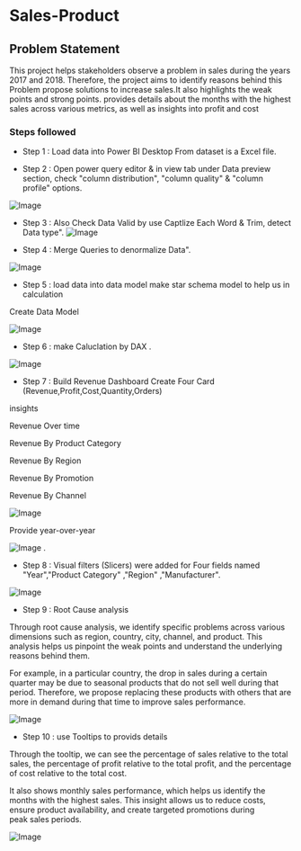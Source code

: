 
# Sales-Product



## Problem Statement

This project helps stakeholders observe a problem in sales during the years 2017 and 2018.
Therefore, the project aims to identify reasons behind this Problem propose solutions to increase sales.It also highlights the weak points and strong points. provides details about the months with the highest sales across various metrics, as well as insights into profit and cost





### Steps followed 

- Step 1 : Load data into Power BI Desktop From dataset is a Excel file.

- Step 2 : Open power query editor & in view tab under Data preview section, check "column distribution", "column quality" & "column profile" options.

![Image](https://github.com/user-attachments/assets/50dc85cd-ef72-48ea-95d9-434a7b7bddcd)

- Step 3 : Also Check Data Valid by use Captlize Each Word & Trim, detect Data type".
![Image](https://github.com/user-attachments/assets/36d93b68-7fef-4ccf-8c1b-dc50edaaffc3)

- Step 4 :  Merge Queries to denormalize Data".

![Image](https://github.com/user-attachments/assets/2fa0fb43-5a27-42eb-ad3e-6f0dc644e335)


- Step 5 : load data into data model make star schema model to help us in calculation


Create Data Model 

![Image](https://github.com/user-attachments/assets/6446cf0f-585f-48a8-a785-333f71008a4e)

- Step 6 : make Caluclation by DAX .

![Image](https://github.com/user-attachments/assets/239d7e54-7a5c-48b9-bec1-bc345de85ff9)

- Step 7 : Build Revenue Dashboard 
Create Four Card (Revenue,Profit,Cost,Quantity,Orders)

 insights
 
Revenue Over time

Revenue By Product Category

Revenue By  Region

Revenue By Promotion

Revenue By Channel



![Image](https://github.com/user-attachments/assets/f087d5b3-83fd-43b9-a302-6557d14f99e0)


Provide year-over-year

![Image](https://github.com/user-attachments/assets/1c3eac32-ba6d-440d-be4b-0cd8eac70e6e)
. 
- Step 8 : Visual filters (Slicers) were added for Four fields named "Year","Product Category" ,"Region" ,"Manufacturer".

![Image](https://github.com/user-attachments/assets/4d4e1a22-64fd-4de9-ad80-60b3ff593ecc)



- Step 9 :  Root Cause analysis 

Through root cause analysis, we identify specific problems across various dimensions such as region, country, city, channel, and product. This analysis helps us pinpoint the weak points and understand the underlying reasons behind them.

For example, in a particular country, the drop in sales during a certain quarter may be due to seasonal products that do not sell well during that period. Therefore, we propose replacing these products with others that are more in demand during that time to improve sales performance.

![Image](https://github.com/user-attachments/assets/1c8e5a98-38c3-4ca0-8b90-665296dc105d)


           
- Step 10 : use Tooltips to provids details

Through the tooltip, we can see the percentage of sales relative to the total sales, the percentage of profit relative to the total profit, and the percentage of cost relative to the total cost.

It also shows monthly sales performance, which helps us identify the months with the highest sales. This insight allows us to reduce costs, ensure product availability, and create targeted promotions during peak sales periods.

![Image](https://github.com/user-attachments/assets/f042a4da-4099-462c-a94f-2655476aef2b)
